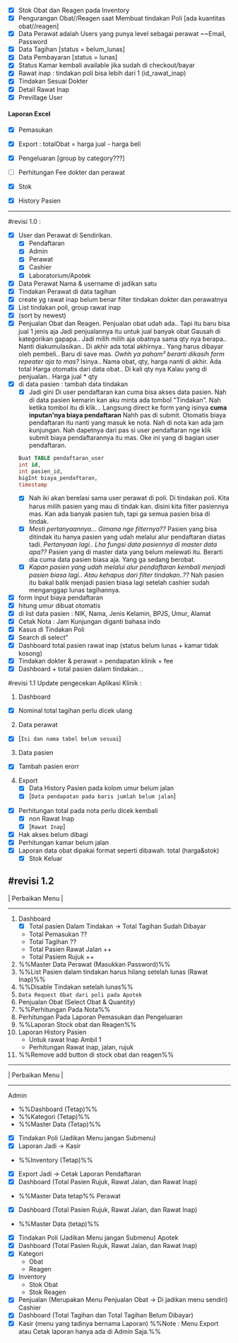 - [x] Stok Obat dan Reagen pada Inventory
- [x] Pengurangan Obat//Reagen saat Membuat tindakan Poli [ada kuantitas obat//reagen]
- [x] Data Perawat adalah Users yang punya level sebagai perawat ~~Email, Password
- [x] Data Tagihan [status = belum_lunas]
- [x] Data Pembayaran [status = lunas]
- [x] Status Kamar kembali available jika sudah di checkout/bayar
- [x] Rawat inap : tindakan poli bisa lebih dari 1 (id_rawat_inap)
- [x] Tindakan Sesuai Dokter
- [x] Detail Rawat Inap
- [x] Previllage User

#### Laporan Excel

- [x] Pemasukan
- [x] Export : totalObat = harga jual - harga beli
- [x] Pengeluaran [group by category???]
- [ ] Perhitungan Fee dokter dan perawat
- [x] Stok
- [x] History Pasien


---

#revisi 1.0 :

- [x] User dan Perawat di Sendirikan.
  - [x] Pendaftaran
  - [x] Admin
  - [x] Perawat
  - [x] Cashier
  - [x] Laboratorium/Apotek
- [x] Data Perawat Nama & username di jadikan satu
- [x] Tindakan Perawat di data tagihan
- [x] create yg rawat inap belum benar filter tindakan dokter dan perawatnya
- [x] List tindakan poli, group rawat inap
- [x] (sort by newest)
- [x] Penjualan Obat dan Reagen. Penjualan obat udah ada.. Tapi itu baru bisa jual 1 jenis aja Jadi penjualannya itu untuk jual banyak obat Gausah di kategorikan gapapa.. Jadi milih milih aja obatnya sama qty nya berapa.. Nanti diakumulasikan.. Di akhir ada total akhirnya.. Yang harus dibayar oleh pembeli.. Baru di save mas. _Owhh ya paham² berarti dikasih form repeater aja to mas?_ Isinya.. Nama obat, qty, harga nanti di akhir. Ada total Harga otomatis dari data obat.. Di kali qty nya Kalau yang di penjualan.. Harga jual \* qty
- [x] di data pasien : tambah data tindakan
  - [x] Jadi gini Di user pendaftaran kan cuma bisa akses data pasien. Nah di data pasien kemarin kan aku minta ada tombol "Tindakan". Nah ketika tombol itu di klik... Langsung direct ke form yang isinya **cuma inputan'nya biaya pendaftaran** Nahh pas di submit. Otomatis biaya pendaftaran itu nanti yang masuk ke nota. Nah di nota kan ada jam kunjungan. Nah dapetnya dari pas si user pendaftaran nge klik submit biaya pendaftarannya itu mas. Oke ini yang di bagian user pendaftaran.
  ```sql
  Buat TABLE pendaftaran_user
  int id,
  int pasien_id,
  bigInt biaya_pendaftaran,
  timestamp
  ```
  - [x] Nah iki akan berelasi sama user perawat di poli. Di tindakan poli. Kita harus milih pasien yang mau di tindak kan. disini kita filter pasiennya mas. Kan ada banyak pasien tuh, tapi ga semua pasien bisa di tindak.
  - [x] _Mesti pertanyaannya... Gimana nge filternya??_ Pasien yang bisa ditindak itu hanya pasien yang udah melalui alur pendaftaran diatas tadi. _Pertanyaan lagi.. Lha fungsi data pasiennya di master data apa??_ Pasien yang di master data yang belum melewati itu. Berarti dia cuma data pasien biasa aja. Yang ga sedang berobat.
  - [x] _Kapan pasien yang udah melalui alur pendaftaran kembali menjadi pasien biasa lagi.. Atau kehapus dari filter tindakan..??_ Nah pasien itu bakal balik menjadi pasien biasa lagi setelah cashier sudah menganggap lunas tagihannya.
- [x] form input biaya pendaftaran
- [x] hitung umur dibuat otomatis
- [x] di list data pasien : NIK, Nama, Jenis Kelamin, BPJS, Umur, Alamat
- [x] Cetak Nota : Jam Kunjungan diganti bahasa indo
- [x] Kasus di Tindakan Poli
- [x] Search di select"
- [x] Dashboard total pasien rawat inap (status belum lunas + kamar tidak kosong)
- [x] Tindakan dokter & perawat = pendapatan klinik + fee
- [x] Dashboard + total pasien dalam tindakan...

#revisi 1.1
Update pengecekan Aplikasi Klinik :

1. Dashboard

- [x] Nominal total tagihan perlu dicek ulang

2. Data perawat

- [x] [`Isi dan nama tabel belum sesuai`]

3. Data pasien

- [x] Tambah pasien erorr

4. Export
   - [x] Data History Pasien pada kolom umur belum jalan
   - [x] [`Data pendapatan pada baris jumlah belum jalan`]

- [x] Perhitungan total pada nota perlu dicek kembali
  - [x] non Rawat Inap
  - [x] [`Rawat Inap`]
- [x] Hak akses belum dibagi
- [x] Perhitungan kamar belum jalan
- [x] Laporan data obat dipakai format seperti dibawah. total (harga&stok)
  - [x] Stok Keluar

## #revisi 1.2

| Perbaikan Menu |

---

1. Dashboard
   - [x] Total pasien Dalam Tindakan -> Total Tagihan Sudah Dibayar
   - Total Pemasukan ??
   - Total Tagihan ??
   - Total Pasien Rawat Jalan ++
   - Total Pasiem Rujuk ++
2. %%Master Data Perawat (Masukkan Password)%%
3. %%List Pasien dalam tindakan harus hilang setelah lunas (Rawat Inap)%%
4. %%Disable Tindakan setelah lunas%%
5. `Data Request Obat dari poli pada Apotek`
6. Penjualan Obat (Select Obat & Quantity)
7. %%Perhitungan Pada Nota%%
8. Perhitungan Pada Laporan Pemasukan dan Pengeluaran
9. %%Laporan Stock obat dan Reagen%%
10. Laporan History Pasien
    - Untuk rawat Inap Ambil 1
    - Perhitungan Rawat inap, jalan, rujuk
11. %%Remove add button di stock obat dan reagen%%

---

| Perbaikan Menu |

---

Admin

- %%Dashboard (Tetap)%%
- %%Kategori (Tetap)%%
- %%Master Data (Tetap)%%
- [x] Tindakan Poli (Jadikan Menu jangan Submenu)
- [x] Laporan Jadi -> Kasir
- %%Inventory (Tetap)%%
- [x] Export Jadi -> Cetak Laporan
      Pendaftaran
- [x] Dashboard (Total Pasien Rujuk, Rawat Jalan, dan Rawat Inap)
- %%Master Data tetap%%
  Perawat
- [x] Dashboard (Total Pasien Rujuk, Rawat Jalan, dan Rawat Inap)
- %%Master Data (tetap)%%
- [x] Tindakan Poli (Jadikan Menu jangan Submenu)
      Apotek
- [x] Dashboard (Total Pasien Rujuk, Rawat Jalan, dan Rawat Inap)
- [x] Kategori
  - Obat
  - Reagen
- [x] Inventory
  - Stok Obat
  - Stok Reagen
- [x] Penjualan (Merupakan Menu Penjualan Obat -> Di jadikan menu sendiri)
      Cashier
- [x] Dashboard (Total Tagihan dan Total Tagihan Belum Dibayar)
- [x] Kasir (menu yang tadinya bernama Laporan)
      %%Note : Menu Export atau Cetak laporan hanya ada di Admin Saja.%%
